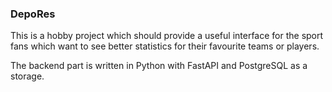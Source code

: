 ### DepoRes

This is a hobby project which should provide a useful interface for the sport fans which want to see better statistics for their favourite teams or players.

The backend part is written in Python with FastAPI and PostgreSQL as a storage.
